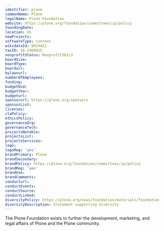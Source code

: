 ```yaml
---
identifier: plone
commonName: Plone
legalName: Plone Foundation
website: https://plone.org/foundation/committees/ip/policy
foundingDate:
location: US
newProjects:
softwareType: content
wikidataId: Q924422
taxID: 56-2468025
nonprofitStatus: Nonprofit501c3
boardSize:
boardType:
boardurl:
bylawsurl:
numberOfEmployees:
funding:
budgetUsd:
budgetYear:
budgeturl:
sponsorurl: https://plone.org/sponsors
sponsorList:
licenses:
claPolicy:
ethicsPolicy:
governanceOrg:
governanceTech:
projectsNotable:
projectsList:
projectsServices:
logo:
logoReg: 'yes'
brandPrimary: Plone
brandSecondary:
brandPolicy: https://plone.org/foundation/committees/ip/policy
brandReg: 'yes'
brandUse:
brandComments:
conducturl:
conductEvents:
conductSource:
conductLinked:
diversityPolicy: https://plone.org/news/foundation/materials/foundation-resolutions/diversity-statement
diversityDescription: Statement supporting diversity
---
```


The Plone Foundation exists to further the development, marketing, and legal affairs of Plone and the Plone community.
